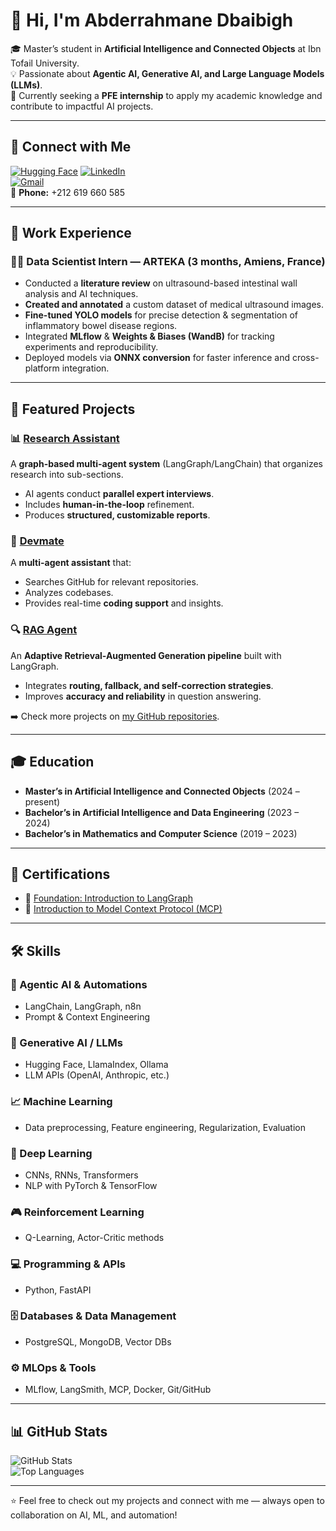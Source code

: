 # 👋 Hi, I'm Abderrahmane Dbaibigh  

🎓 Master’s student in **Artificial Intelligence and Connected Objects** at Ibn Tofail University.  
💡 Passionate about **Agentic AI, Generative AI, and Large Language Models (LLMs)**.  
🚀 Currently seeking a **PFE internship** to apply my academic knowledge and contribute to impactful AI projects.  

---

## 🔗 Connect with Me
[![Hugging Face](https://img.shields.io/badge/HuggingFace-dbaibighAbdo-FFD21E?style=flat-square&logo=huggingface)](https://huggingface.co/dbaibighAbdo)
[![LinkedIn](https://img.shields.io/badge/LinkedIn-Abderrahmane%20Dbaibigh-0A66C2?style=flat-square&logo=linkedin)](https://www.linkedin.com/in/abderrahmane-dbaibigh-8a4047248)  
[![Gmail](https://img.shields.io/badge/Email-abderrahmanedbaibigh%40gmail.com-D14836?style=flat-square&logo=gmail)](mailto:abderrahmanedbaibigh@gmail.com)  
📱 **Phone:** +212 619 660 585  

---

## 💼 Work Experience

### 🧑‍🔬 Data Scientist Intern — **ARTEKA** (3 months, Amiens, France)  
- Conducted a **literature review** on ultrasound-based intestinal wall analysis and AI techniques.  
- **Created and annotated** a custom dataset of medical ultrasound images.  
- **Fine-tuned YOLO models** for precise detection & segmentation of inflammatory bowel disease regions.  
- Integrated **MLflow** & **Weights & Biases (WandB)** for tracking experiments and reproducibility.  
- Deployed models via **ONNX conversion** for faster inference and cross-platform integration.  

---

## 🚀 Featured Projects

### 📊 [Research Assistant](https://github.com/dbaibighAbdo/research_assistant)  
A **graph-based multi-agent system** (LangGraph/LangChain) that organizes research into sub-sections.  
- AI agents conduct **parallel expert interviews**.  
- Includes **human-in-the-loop** refinement.  
- Produces **structured, customizable reports**.  

### 🤖 [Devmate](https://github.com/dbaibighAbdo/DEVMATE)  
A **multi-agent assistant** that:  
- Searches GitHub for relevant repositories.  
- Analyzes codebases.  
- Provides real-time **coding support** and insights.  

### 🔍 [RAG Agent](https://github.com/dbaibighAbdo/RAG-agent)  
An **Adaptive Retrieval-Augmented Generation pipeline** built with LangGraph.  
- Integrates **routing, fallback, and self-correction strategies**.  
- Improves **accuracy and reliability** in question answering.  

➡️ Check more projects on [my GitHub repositories](https://github.com/dbaibighAbdo?tab=repositories).  

---

## 🎓 Education

- **Master’s in Artificial Intelligence and Connected Objects** (2024 – present)  
- **Bachelor’s in Artificial Intelligence and Data Engineering** (2023 – 2024)  
- **Bachelor’s in Mathematics and Computer Science** (2019 – 2023)  

---

## 📜 Certifications

- 🏅 [Foundation: Introduction to LangGraph](https://academy.langchain.com/certificates/za6l3d20ev)  
- 🏅 [Introduction to Model Context Protocol (MCP)](https://verify.skilljar.com/c/9ne32pzv4bey)  

---

## 🛠️ Skills

### 🤖 Agentic AI & Automations  
- LangChain, LangGraph, n8n  
- Prompt & Context Engineering  

### 🔮 Generative AI / LLMs  
- Hugging Face, LlamaIndex, Ollama  
- LLM APIs (OpenAI, Anthropic, etc.)  

### 📈 Machine Learning  
- Data preprocessing, Feature engineering, Regularization, Evaluation  

### 🧠 Deep Learning  
- CNNs, RNNs, Transformers  
- NLP with PyTorch & TensorFlow  

### 🎮 Reinforcement Learning  
- Q-Learning, Actor-Critic methods  

### 💻 Programming & APIs  
- Python, FastAPI  

### 🗄️ Databases & Data Management  
- PostgreSQL, MongoDB, Vector DBs  

### ⚙️ MLOps & Tools  
- MLflow, LangSmith, MCP, Docker, Git/GitHub  

---

## 📊 GitHub Stats

![GitHub Stats](https://github-readme-stats.vercel.app/api?username=dbaibighAbdo&show_icons=true&theme=tokyonight)  
![Top Languages](https://github-readme-stats.vercel.app/api/top-langs/?username=dbaibighAbdo&layout=compact&theme=tokyonight)  

---

⭐️ Feel free to check out my projects and connect with me — always open to collaboration on AI, ML, and automation!  


<!--
**dbaibighAbdo/dbaibighAbdo** is a ✨ _special_ ✨ repository because its `README.md` (this file) appears on your GitHub profile.

Here are some ideas to get you started:

- 🔭 I’m currently working on ...
- 🌱 I’m currently learning ...
- 👯 I’m looking to collaborate on ...
- 🤔 I’m looking for help with ...
- 💬 Ask me about ...
- 📫 How to reach me: ...
- 😄 Pronouns: ...
- ⚡ Fun fact: ...
-->
